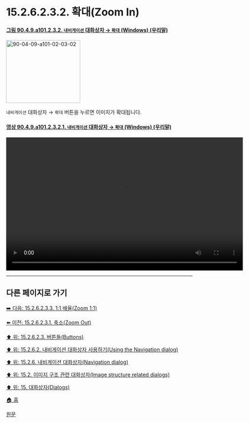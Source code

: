 # 15.2.6.2.3.2. 확대(Zoom In)

<a id="90-04-09-a101-02-03-02"></a>

#### [그림 90.4.9.a101.2.3.2. `내비게이션` 대화상자 → `확대` (Windows) (우리말)](./90-04-0009-navigation.md#90-04-09-a101-02-03-02)
<img width="200" height="170" alt="90-04-09-a101-02-03-02" src="https://github.com/wonder13662/gimp/assets/15767104/8224fdb5-bf91-484e-9bda-320823db500c" />

`내비게이션` 대화상자 → `확대` 버튼을 누르면 이미지가 확대됩니다.

<a id="90-04-09-a101-02-03-02-01"></a>

#### [영상 90.4.9.a101.2.3.2.1. `내비게이션` 대화상자 → `확대` (Windows) (우리말)](./90-04-0009-navigation.md#90-04-09-a101-02-03-02-01)
<video controls="controls" width="640" height="360" src="https://github.com/wonder13662/gimp/assets/15767104/6613c7a4-5ae0-4bee-aada-6de92626cdaf"></video>

***

## 다른 페이지로 가기

[➡️ 다음: 15.2.6.2.3.3. 1:1 배율(Zoom 1:1)](./15-02-06-02-03-03-zoom_one_to_one.md)

[⬅️ 이전: 15.2.6.2.3.1. 축소(Zoom Out)](./15-02-06-02-03-01-zoom_out.md)

[⬆️ 위: 15.2.6.2.3. 버튼들(Buttons)](./15-02-06-02-03-00-buttons.md)

[⬆️ 위: 15.2.6.2. 내비게이션 대화상자 사용하기(Using the Navigation dialog)](./15-02-06-02-00-using_the_navigation_dialog.md)

[⬆️ 위: 15.2.6. 내비게이션 대화상자(Navigation dialog)](./15-02-06-00-navigation-dialog.md)

[⬆️ 위: 15.2. 이미지 구조 관련 대화상자(Image structure related dialogs)](./15-02-00-image-structure-related-dialogs.md)

[⬆️ 위: 15. 대화상자(Dialogs)](./15-00-dialogs.md)

[🏠 홈](./00-home.md)

[원문](https://docs.gimp.org/2.10/ko/gimp-navigation-dialog.html#idm18955)